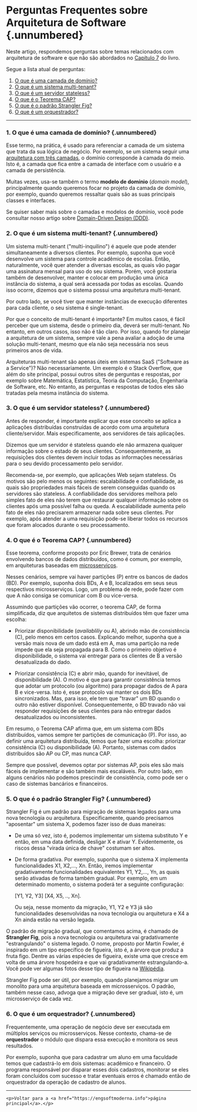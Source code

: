 

# Perguntas Frequentes sobre Arquitetura de Software {.unnumbered}

Neste artigo, respondemos perguntas sobre temas relacionados com 
arquitetura de software e que não são abordados no 
[Capítulo 7](https://engsoftmoderna.info/cap7.html) do livro. 

Segue a lista atual de perguntas:

1. [O que é uma camada de domínio?](#o-que-%C3%A9-uma-camada-de-dom%C3%ADnio)
2. [O que é um sistema multi-tenant?](#o-que-%C3%A9-um-sistema-multi-tenant)
3. [O que é um servidor stateless?](#o-que-%C3%A9-um-servidor-stateless)
4. [O que é o Teorema CAP?](#o-que-%C3%A9-o-teorema-cap)
5. [O que é o padrão Strangler Fig?](#o-que-%C3%A9-o-padr%C3%A3o-strangler-fig)
6. [O que é um orquestrador?](#o-que-%C3%A9-um-orquestrador)

* * * 

### 1. O que é uma camada de domínio? {.unnumbered}

Esse termo, na prática, é usado para referenciar a camada de um 
sistema que trata da sua lógica de negócio. Por exemplo, se um 
sistema seguir uma [arquitetura com três camadas](https://engsoftmoderna.info/cap7.html#arquitetura-em-tr%C3%AAs-camadas), o domínio corresponde 
à camada do meio. Isto é, a camada que fica entre a camada
de interface com o usuário e a camada de persistência.

Muitas vezes, usa-se também o termo **modelo de domínio** 
(*domain model*), principalmente quando queremos focar no projeto 
da camada de domínio, por exemplo, quando queremos ressaltar
quais são as suas principais classes e interfaces. 

Se quiser saber mais sobre o camadas e modelos de domínio, você pode 
consultar nosso artigo sobre [Domain-Driven Design (DDD)](https://engsoftmoderna.info/artigos/ddd.html).

### 2. O que é um sistema multi-tenant? {.unnumbered}

Um sistema multi-tenant ("multi-inquilino") é aquele que pode 
atender simultaneamente a diversos clientes. Por exemplo, suponha 
que você desenvolve um sistema para controle acadêmico de escolas. 
Então, naturalmente, você quer atender a diversas escolas, as quais 
vão pagar uma assinatura mensal para uso do seu sistema. Porém, você 
gostaria também de desenvolver, manter e colocar em produção uma 
única instância do sistema, a qual será acessada por todas as escolas. 
Quando isso ocorre, dizemos que o sistema possui uma arquitetura 
multi-tenant.

Por outro lado, se você tiver que manter instâncias de execução 
diferentes para cada cliente, o seu sistema é single-tenant.

Por que o conceito de multi-tenant é importante? Em muitos casos,
é fácil perceber que um sistema, desde o primeiro dia, deverá
ser multi-tenant. No entanto, em outros casos, isso não é tão claro. 
Por isso, quando for planejar a arquitetura de um sistema, 
sempre vale a pena avaliar a adoção de uma solução multi-tenant, 
mesmo que ela não seja necessária nos seus primeiros anos 
de vida.

Arquiteturas multi-tenant são apenas úteis em sistemas SaaS
("Software as a Service")? Não necessariamente. Um exemplo é
o Stack Overflow, que além do site principal, possui outros
sites de perguntas e respostas, por exemplo sobre Matemática,
Estatística, Teoria da Computação, Engenharia de Software, etc.
No entanto, as perguntas e respostas de todos eles são 
tratadas pela mesma instância do sistema. 


### 3. O que é um servidor stateless? {.unnumbered}

Antes de responder, é importante explicar que esse conceito se 
aplica a aplicações distribuídas construídas de acordo com uma
arquitetura cliente/servidor. Mais especificamente, aos servidores 
de tais aplicações.

Dizemos que um servidor é stateless quando ele não armazena 
qualquer informação sobre o estado de seus clientes. 
Consequentemente, as requisições dos clientes devem incluir 
todas as informações necessárias para o seu devido processamento 
pelo servidor.

Recomenda-se, por exemplo, que aplicações Web sejam stateless. 
Os motivos são pelo menos os seguintes: escalabilidade e 
confiabilidade, as quais são propriedades mais fáceis de serem 
conseguidas quando os servidores são stateless. A confiabilidade 
dos servidores melhora pelo simples fato de eles não terem que 
restaurar qualquer informação sobre os clientes após uma 
possível falha ou queda. A escalabilidade aumenta pelo fato de 
eles não precisarem armazenar nada sobre seus clientes. 
Por exemplo, após atender a uma requisição pode-se liberar 
todos os recursos que foram alocados durante o seu processamento.


### 4. O que é o Teorema CAP? {.unnumbered}

Esse teorema, conforme proposto por Eric Brewer, trata de cenários 
envolvendo bancos de dados distribuídos, como é comum, por exemplo, 
em arquiteturas baseadas em [microsserviços](https://engsoftmoderna.info/cap7.html#microsservi%C3%A7os).

Nesses cenários, sempre vai haver partições (P) entre os bancos de 
dados (BD). Por exemplo, suponha dois BDs, A e B, localizados 
em seus seus respectivos microsserviços. Logo, um problema de rede, 
pode fazer com que A não consiga se comunicar com B ou vice-versa.

Assumindo que partições vão ocorrer, o teorema CAP, de forma 
simplificada, diz que arquitetos de sistemas distribuídos têm que 
fazer uma escolha:

* Priorizar disponibilidade (*availabliliy* ou A), abrindo mão de 
consistência (C), pelo menos em certos casos. Explicando melhor, 
suponha que a versão mais nova de um dado está em A, mas uma partição 
na rede impede que ela seja propagada para B. Como o primeiro objetivo 
é  disponibilidade, o sistema vai entregar para os clientes de B a versão 
desatualizada do dado.

* Priorizar consistência (C) e abrir mão, quando for inevitável, 
de disponibilidade (A). O motivo é que para garantir consistência 
temos que adotar um protocolo (ou algoritmo) para propagar dados de A 
para B e vice-versa. Isto é, esse protocolo vai manter os dois BDs 
sincronizados. Mas, para isso, ele tem que "travar" um BD quando 
o outro não estiver disponível. Consequentemente, o BD travado não vai 
responder requisições de seus clientes para não entregar dados 
desatualizados ou inconsistentes.

Em resumo, o Teorema CAP afirma que, em um sistema com BDs distribuídos, 
vamos sempre ter partições de comunicação (P). Por isso, ao definir uma 
arquitetura distribuída, temos que fazer uma escolha: priorizar 
consistência (C) ou disponibilidade (A). Portanto, sistemas com dados 
distribuídos são AP ou CP, mas nunca CAP.

Sempre que possível, devemos optar por sistemas AP, pois eles são
mais fáceis de implementar e são também mais escaláveis. Por outro 
lado, em alguns cenários não podemos prescindir de consistência,
como pode ser o caso de sistemas bancários e financeiros.

### 5. O que é o padrão Strangler Fig? {.unnumbered}

Strangler Fig é um padrão para migração de sistemas legados para uma
nova tecnologia ou arquitetura. Especificamente, quando precisamos
"aposentar" um sistema X, podemos fazer isso de duas maneiras: 

* De uma só vez, isto é, podemos implementar um sistema substituto Y e 
então, em uma data definida, desligar X e ativar Y. Evidentemente, os
riscos dessa "virada única de chave" costumam ser altos.

* De forma gradativa. Por exemplo, suponha que o sistema X implementa 
funcionalidades X1, X2,..., Xn. Então, iremos implementar gradativamente 
funcionalidades equivalentes Y1, Y2,..., Yn, as quais serão ativadas de 
forma também gradual. Por exemplo, em um determinado momento, o sistema 
poderá ter a seguinte configuração: 

    [Y1, Y2, Y3]  [X4, X5, .., Xn]. 

     Ou seja, nesse momento da migração, Y1, Y2 e Y3 já são funcionalidades 
desenvolvidas na nova tecnologia ou arquitetura  e X4 a Xn ainda estão na 
versão legada.

O padrão de migração gradual, que comentamos acima, é chamado de 
**Strangler Fig**, pois a nova tecnologia ou arquitetura vai gradativamente 
"estrangulando" o sistema legado. O nome, proposto por Martin Fowler, é 
inspirado em um tipo específico de figueira, isto é, a árvore que produz 
a fruta figo. Dentre as várias espécies de figueira, existe uma que cresce 
em volta de uma árvore hospedeira e que vai gradativamente estrangulando-a. 
Você pode ver algumas fotos desse tipo de figueira na 
[Wikipédia](https://en.wikipedia.org/wiki/Strangler_fig).

Strangler Fig pode ser útil, por exemplo, quando planejamos migrar um
monolito para uma arquitetura baseada em microsserviços. O padrão,
também nesse caso, advoga que a migração deve ser gradual, isto é,
um microsserviço de cada vez.

### 6. O que é um orquestrador? {.unnumbered}

Frequentemente, uma operação de negócio deve ser executada em múltiplos
serviços ou microsserviços. Nesse contexto, chama-se de **orquestrador** 
o módulo que dispara essa execução e monitora os seus resultados.

Por exemplo, suponha que para cadastrar um aluno em uma faculdade temos
que cadastrá-lo em dois sistemas: acadêmico e financeiro. O programa 
responsável por disparar esses dois cadastros, monitorar se eles foram
concluídos com sucesso e tratar eventuais erros é chamado então de 
orquestrador da operação de cadastro de alunos.

* * * 

```{=html}
<p>Voltar para a <a href="https://engsoftmoderna.info">página principal</a>.</p>
```
